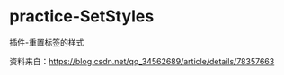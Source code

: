 # practice-SetStyles
插件-重置标签的样式










资料来自：https://blog.csdn.net/qq_34562689/article/details/78357663



